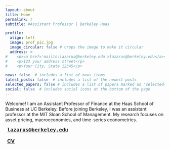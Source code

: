 ```yaml
---
layout: about
title: Home
permalink: /
subtitle: #Assistant Professor | Berkeley Haas

profile:
  align: left
  image: prof_pic.jpg
  image_circular: false # crops the image to make it circular
  address: >
#    <p><a href='mailto:lazarus@berkeley.edu'>lazarus@berkeley.edu</a></p>
#    <p>123 your address street</p>
#    <p>Your City, State 12345</p>

news: false  # includes a list of news items
latest_posts: false  # includes a list of the newest posts
selected_papers: false # includes a list of papers marked as "selected={true}"
social: false  # includes social icons at the bottom of the page
---
```


Welcome! I am an Assistant Professor of Finance at the Haas School of Business at UC Berkeley. Before joining Berkeley, I was an assistant professor at the MIT Sloan School of Management. My research focuses on asset pricing, macroeconomics, and time-series econometrics.
<div style="margin-top:-3px;">
<p style="font-size: 16px; margin-bottom: 5px;"><b><span style="padding-right: 0.375em;"><a href='mailto:lazarus@berkeley.edu'><i class="fas fa-envelope fa-fw"></i></a></span><span style="font-family: Inconsolata,monospace; font-size: 16px;"><a href='mailto:lazarus@berkeley.edu'>lazarus@berkeley.edu</a></span></b></p>
<p style="font-size: 16px;"><b><span style="padding-right: 0.375em;"><a href="{{ 'CV.pdf' | prepend: '/' | relative_url}}"><i class="fas fa-file-pdf fa-fw"></i></a></span><a href="{{ 'CV.pdf' | prepend: '/' | relative_url}}">CV</a></b></p>
</div>

<!--<p style="font-size: 16px;"><b>Email: <span style="font-family: Inconsolata,monospace; font-size: 16px;"><a href='mailto:lazarus@berkeley.edu'>lazarus@berkeley.edu</a></span></b></p>-->
